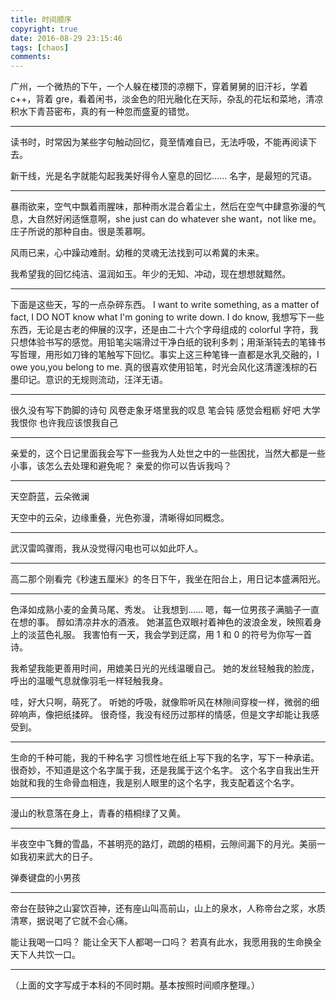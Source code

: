 ```yaml
---
title: 时间顺序
copyright: true
date: 2016-08-29 23:15:46
tags: [chaos]
comments:
---
```


广州，一个微热的下午，一个人躲在楼顶的凉棚下，穿着舅舅的旧汗衫，学着 c++，背着 gre，看着闲书，淡金色的阳光融化在天际，杂乱的花坛和菜地，清凉积水下青苔密布，真的有一种忽而盛夏的错觉。

--------------------------------------------------------------------------------

读书时，时常因为某些字句触动回忆，竟至情难自已，无法呼吸，不能再阅读下去。

新干线，光是名字就能勾起我美好得令人窒息的回忆......
名字，是最短的咒语。

--------------------------------------------------------------------------------

暴雨欲来，空气中飘着雨腥味，那种雨水混合着尘土，然后在空气中肆意弥漫的气息，大自然好闲适惬意啊，she just can do whatever she want，not like me。庄子所说的那种自由。很是羡慕啊。

风雨已来，心中躁动难耐。幼稚的灵魂无法找到可以希冀的未来。

我希望我的回忆纯洁、温润如玉。年少的无知、冲动，现在想想就黯然。

<!--more-->

--------------------------------------------------------------------------------

下面是这些天，写的一点杂碎东西。
I want to write something, as a matter of fact, I DO NOT know what I'm goning to write down.
I do know, 我想写下一些东西，无论是古老的伸展的汉字，还是由二十六个字母组成的 colorful 字符，我只想体验书写的感觉。用铅笔尖端滑过干净白纸的锐利多刺；用渐渐钝去的笔锋书写哲理，用形如刀锋的笔触写下回忆。事实上这三种笔锋一直都是水乳交融的，I owe you,you belong to me. 真的很喜欢使用铅笔，时光会风化这清邃浅棕的石墨印记。意识的无规则流动，汪洋无语。

--------------------------------------------------------------------------------

很久没有写下韵脚的诗句
风卷走象牙塔里我的叹息
笔会钝      感觉会粗粝
好吧     大学     我恨你
也许我应该恨我自己

--------------------------------------------------------------------------------

亲爱的，这个日记里面我会写下一些我为人处世之中的一些困扰，当然大都是一些小事，该怎么去处理和避免呢？
亲爱的你可以告诉我吗？

--------------------------------------------------------------------------------

天空蔚蓝，云朵微澜

天空中的云朵，边缘重叠，光色弥漫，清晰得如同概念。

--------------------------------------------------------------------------------

武汉雷鸣骤雨，我从没觉得闪电也可以如此吓人。

--------------------------------------------------------------------------------

高二那个刚看完《秒速五厘米》的冬日下午，我坐在阳台上，用日记本盛满阳光。

--------------------------------------------------------------------------------

色泽如成熟小麦的金黄马尾、秀发。
让我想到...... 嗯，每一位男孩子满脑子一直在想的事。
醇如清凉井水的酒液。
她湛蓝色双眼衬着神色的波浪金发，映照着身上的淡蓝色礼服。
我害怕有一天，我会学到迂腐，用 1 和 0 的符号为你写一首诗。

我希望我能更善用时间，用媲美日光的光线温暖自己。
她的发丝轻触我的脸庞，呼出的温暖气息就像羽毛一样轻触我身。

哇，好大只啊，萌死了。
听她的呼吸，就像聆听风在林隙间穿梭一样，微弱的细碎响声，像把纸揉碎。
很奇怪，我没有经历过那样的情感，但是文字却能让我感受到。

--------------------------------------------------------------------------------

生命的千种可能，我的千种名字
习惯性地在纸上写下我的名字，写下一种承诺。
很奇妙，不知道是这个名字属于我，还是我属于这个名字。
这个名字自我出生开始就和我的生命骨血相连，我是别人眼里的这个名字，我支配着这个名字。

--------------------------------------------------------------------------------

漫山的秋意落在身上，青春的梧桐绿了又黄。

--------------------------------------------------------------------------------

半夜空中飞舞的雪晶，不甚明亮的路灯，疏朗的梧桐，云隙间漏下的月光。美丽一如我初来武大的日子。

弹奏键盘的小男孩

--------------------------------------------------------------------------------

帝台在鼓钟之山宴饮百神，还有座山叫高前山，山上的泉水，人称帝台之浆，水质清寒，据说喝了它就不会心痛。

能让我喝一口吗？
能让全天下人都喝一口吗？
若真有此水，我愿用我的生命换全天下人共饮一口。

--------------------------------------------------------------------------------

（上面的文字写成于本科的不同时期。基本按照时间顺序整理。）

